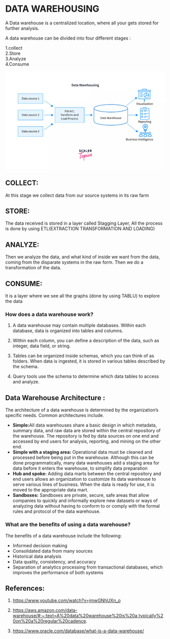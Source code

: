# DATA WAREHOUSING

A Data warehouse is a centralized location, where all your gets stored for further analysis.

 A data warehouse can be divided into four different stages :

1.collect <br/>
2.Store <br/>
3.Analyze <br/>
4.Consume <br/>

![img](./architecture-of-data-warehoue-image-data-warehouse.webp)

## COLLECT: 
<p>At this stage we collect data from our source systems in its raw farm</p>

## STORE:
The data received is stored in a layer called Stagging Layer, All the process is done by using ETL(EXTRACTION TRANSFORMATION AND LOADING)

## ANALYZE:
Then we analyze the data, and what kind of inside we want from the data, coming from the disparate systems in the raw form. Then we do a transformation of the data.

## CONSUME:
It is a layer where we see all the graphs (done by using TABLU) to explore the data

### How does a data warehouse work?
1. A data warehouse may contain multiple databases. Within each database, data is organized into tables and columns.

2. Within each column, you can define a description of the data, such as integer, data field, or string.

3. Tables can be organized inside schemas, which you can think of as folders. When data is ingested, it is stored in various tables described by the schema.

4. Query tools use the schema to determine which data tables to access and analyze.

## Data Warehouse Architecture :

The architecture of a data warehouse is determined by the organization’s specific needs. Common architectures include.

<ul>
    <li><b>Simple:</b>All data warehouses share a basic design in which metadata, summary data, and raw data are stored within the central repository of the warehouse. The repository is fed by data sources on one end and accessed by end users for analysis, reporting, and mining on the other end.</li>
    <li><b>Simple with a staging area:</b> Operational data must be cleaned and processed before being put in the warehouse. Although this can be done programmatically, many data warehouses add a staging area for data before it enters the warehouse, to simplify data preparation</li>
    <li><b>Hub and spoke:</b> Adding data marts between the central repository and end users allows an organization to customize its data warehouse to serve various lines of business. When the data is ready for use, it is moved to the appropriate data mart.</li>
    <li><b>Sandboxes:</b> Sandboxes are private, secure, safe areas that allow companies to quickly and informally explore new datasets or ways of analyzing data without having to conform to or comply with the formal rules and protocol of the data warehouse.</li>
</ul>



### What are the benefits of using a data warehouse?

The benefits of a data warehouse include the following:

<ul>
    <li>Informed decision making</li>
    <li>Consolidated data from many sources</li>
    <li>Historical data analysis</li>
    <li>Data quality, consistency, and accuracy</li>
    <li>Separation of analytics processing from transactional databases, which improves the performance of both systems</li>
</ul>

## References:

1. https://www.youtube.com/watch?v=jmwGNhUXn_o

2. https://aws.amazon.com/data-warehouse/#:~:text=A%20data%20warehouse%20is%20a,typically%20on%20a%20regular%20cadence.

3. https://www.oracle.com/database/what-is-a-data-warehouse/

